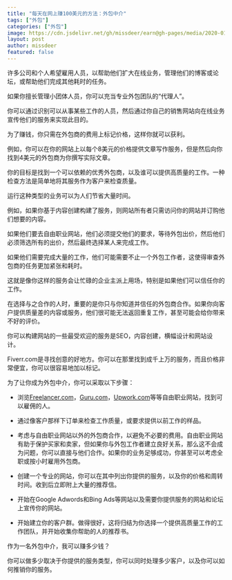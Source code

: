 ```yaml
---
title: "每天在网上赚100美元的方法：外包中介"
tags: ["外包"]
categories: ["外包"]
image: https://cdn.jsdelivr.net/gh/missdeer/earn@gh-pages/media/2020-01-14/service-reselling.png
layout: post
author: missdeer
featured: false
---
```

许多公司和个人希望雇用人员，以帮助他们扩大在线业务，管理他们的博客或论坛，或帮助他们完成其他耗时的任务。

如果你擅长管理小团体人员，你可以充当专业外包团队的“代理人”。

你可以通过识别可以从事某些工作的人员，然后通过你自己的销售网站向在线业务宣传他们的服务来实现此目的。

为了赚钱，你只需在外包商的费用上标记价格，这样你就可以获利。

例如，你可以在你的网站上以每个8美元的价格提供文章写作服务，但是然后向你找到4美元的外包商为你撰写实际文章。

你的目标是找到一个可以依赖的优秀外包商，以及谁可以提供高质量的工作。一种检查方法是简单地将其服务作为客户来检查质量。

运行这种类型的业务可以为人们节省大量时间。

例如，如果你基于内容创建构建了服务，则网站所有者只需访问你的网站并订购他们想要的内容。
 
如果他们要去自由职业网站，他们必须提交他们的要求，等待外包出价，然后他们必须筛选所有的出价，然后最终选择某人来完成工作。

如果他们需要完成大量的工作，他们可能需要不止一个外包工作者，这使得审查外包商的任务更加紧张和耗时。

这就是像你这样的服务会让忙碌的企业主派上用场，特别是如果他们可以信任你的工作。

在选择与之合作的人时，重要的是你只与你知道并信任的外包商合作。如果你向客户提供质量差的内容或服务，他们很可能无法返回重复工作，甚至可能会给你带来不好的评价。

你可以构建网站的一些最受欢迎的服务是SEO，内容创建，横幅设计和网站设计。

Fiverr.com是寻找创意的好地方。你可以在那里找到成千上万的服务，而且价格非常便宜，你可以很容易地加以标记。

为了让你成为外包中介，你可以采取以下步骤：

* 浏览[Freelancer.com](https://www.freelancer.com)，[Guru.com](https://www.guru.com)，[Upwork.com](https://www.upwork.com)等等自由职业网站，找到可以雇佣的人。

* 通过像客户那样下订单来检查工作质量，或要求提供以前工作的样品。

* 考虑与自由职业网站以外的外包商合作，以避免不必要的费用。自由职业网站有助于保护买家和卖家，但如果你与外包工作者建立良好关系，那么这不会成为问题，你可以直接与他们合作。如果你的业务足够成功，你甚至可以考虑全职或按小时雇用外包商。

* 创建一个专业的网站，你可以在其中列出你提供的服务，以及你的价格和周转时间。收到后立即附上大量的推荐信。

* 开始在Google Adwords和Bing Ads等网站以及需要你提供服务的网站和论坛上宣传你的网站。

* 开始建立你的客户群。做得很好，这将归结为你选择一个提供高质量工作的工作团队，并开始收集你帮助的人的推荐书。

作为一名外包中介，我可以赚多少钱？

你可以做多少取决于你提供的服务类型，你可以同时处理多少客户，以及你可以如何推销你的服务。  
